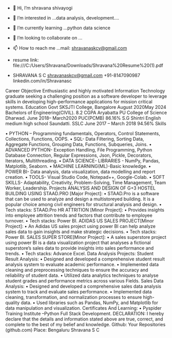 - 👋 Hi, I’m shravana shivayogi
- 👀 I’m interested in ...data analysis, development....
- 🌱 I’m currently learning ...python data science 
- 💞️ I’m looking to collaborate on ...
- 📫 How to reach me ...mail: shravanaskcv@gmail.com
- resume link: file:///C:/Users/Shravana/Downloads/Shravana%20Resume%20(1).pdf

-  SHRAVANA S C
 shravanaskcv@gmail.com +91-8147090987 linkedin.com/in/Shravanasc
 
Career Objective 
Enthusiastic and highly motivated Information Technology graduate seeking a challenging position as a 
software developer to leverage skills in developing high-performance applications for mission critical 
systems. 
Education 
Govt SKSJTI College, Bangalore August 2020May 2024
Bachelors of Engineering(CIVIL). 8.2 CGPA 
Aryabatta PU College of Science Dharwad. June 2018– March2020
PUC(PCMB) 86.16%
S.G Shintri English medium high school Saundatti.
SSLC June 2017 – March 2018 94.56% 
Skills 
 
• PYTHON – Programming fundamentals, Operators, Control Statements, Collections, Functions, OOPS. 
• SQL- Data Filtering, Sorting Data, Aggregate Functions, Grouping Data, Functions, Subqueries, Joins. 
• ADVANCED PYTHON- Exception Handling, File Programming, Python Database Connection, Regular 
Expressions, Json, Pickle, Decorators, Iterators, Multithreading. 
• DATA SCIENCE- LIBRARIES - NumPy, Pandas, Matplotlib, Seaborn.
• MACHINE LEARNING(ML)-Basic knowledge. 
• POWER BI- Data analysis, data visualization, data modelling and report creation.
• TOOLS- Visual Studio Code, Notepad++, Google-Colab.
• SOFT SKILLS- Adaptability, Creativity, Problem-Solving, Time Management, Team Worker, Leadership. 
Projects 
ANALYSIS AND DESIGN OF G+3 HOSTEL BUILDING USING STAAD.PRO [Major Project]: 
• STAAD.Pro is a software that can be used to analyze and design a multistoreyed building. It is a popular 
choice among civil engineers for structural analysis and design.
• Tech stacks: STAAD.Pro
HR ATTRITION [Minor Project]: 
• Provides insights into employee attrition trends and factors that contribute to employee turnover. 
• Tech stacks: Power BI. 
ADIDAS US SALES PROJECT[Minor Project]:
• An Adidas US sales project using power BI can help analyze sales data to gain insights and make strategic 
decisions.
• Tech stacks: Power BI. 
SALES SUPER STORE[Minor Project]:
• A sales superstore project using power BI is a data visualization project that analyses a fictional superstore’s 
sales data to provide insights into sales performance and trends.
• Tech stacks: Advance Excel. 
Data Analysis Projects:
 Student Result Analysis:
• Designed and developed a comprehensive student result analysis system to evaluate academic performance. 
• Implemented data cleaning and preprocessing techniques to ensure the accuracy and reliability of student data. 
• Utilized data analytics techniques to analyse student grades and performance metrics across various Fields. 
Sales Data Analysis: 
• Designed and developed a comprehensive sales data analysis system to track and evaluate sales performance. 
• Implemented data cleaning, transformation, and normalization processes to ensure high-quality data. 
• Used libraries such as Pandas, NumPy, and Matplotlib for data manipulation and visualization. 
Certificates And Learning:
• Pyspider Training Institute –Python Full Stack Development. 
DECLARATION:
I hereby declare that the details and information stated above are true, correct, and complete to the best of my belief 
and knowledge. 
Github: Your Repositories (github.com)
Place: Bengaluru Shravana S C

<!---
1sk20cv024/1sk20cv024 is a ✨ special ✨ repository because its `README.md` (this file) appears on your GitHub profile.
You can click the Preview link to take a look at your changes.
--->
